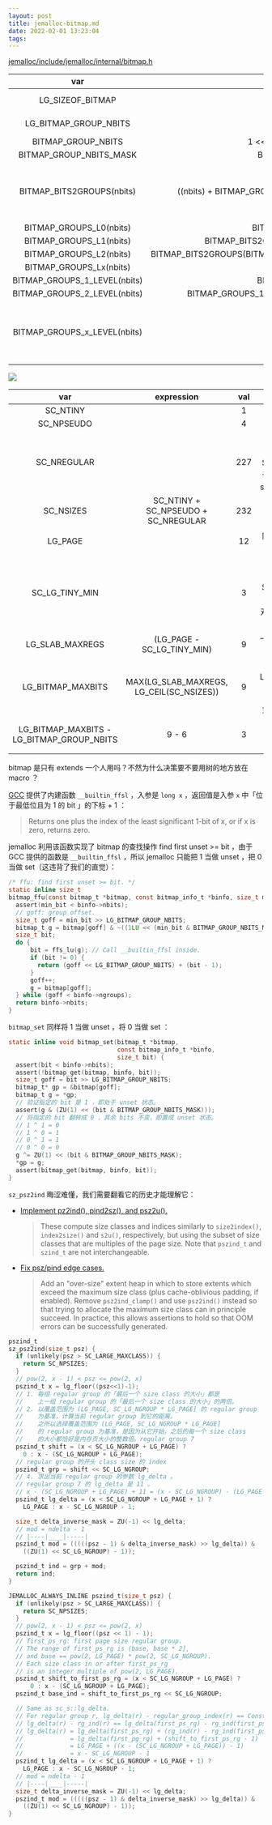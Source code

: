 ```yaml
---
layout: post
title: jemalloc-bitmap.md
date: 2022-02-01 13:23:04
tags:
---
```


[jemalloc/include/jemalloc/internal/bitmap.h](https://github.com/jemalloc/jemalloc/blob/e904f813b40b4286e10172163c880fd9e1d0608a/include/jemalloc/internal/bitmap.h)

|             var              |                             expression                              | val |                                        description                                         |
|             :-:              |                                 :-:                                 | :-: |                                            :-:                                             |
|       LG_SIZEOF_BITMAP       |                           LG_SIZEOF_LONG                            |  3  |                                 lg(sizeof(long) in bytes)                                  |
|    LG_BITMAP_GROUP_NBITS     |                        LG_SIZEOF_BITMAP + 3                         |  6  |                                  lg(sizeof(long) in bits)                                  |
|      BITMAP_GROUP_NBITS      |                     1 << LG_BITMAP_GROUP_NBITS                      | 64  |                                    sizeof(long) in bits                                    |
|   BITMAP_GROUP_NBITS_MASK    |                       BITMAP_GROUP_NBITS - 1                        | 63  |                                                                                            |
|  BITMAP_BITS2GROUPS(nbits)   |     ((nbits) + BITMAP_GROUP_NBITS - 1) >> LG_BITMAP_GROUP_NBITS     |     | 需要多少个 long 类型数，才能存储 nbits 个 bits ？`+ BITMAP_GROUP_NBITS - 1` 是在向上取整。 |
|   BITMAP_GROUPS_L0(nbits)    |                      BITMAP_BITS2GROUPS(nbits)                      |     |                                                                                            |
|   BITMAP_GROUPS_L1(nbits)    |            BITMAP_BITS2GROUPS(BITMAP_BITS2GROUPS(nbits)             |     |                                                                                            |
|   BITMAP_GROUPS_L2(nbits)    | BITMAP_BITS2GROUPS(BITMAP_BITS2GROUPS(BITMAP_BITS2GROUPS((nbits)))) |     |                                                                                            |
|   BITMAP_GROUPS_Lx(nbits)    |                                                                     |     |                                                                                            |
| BITMAP_GROUPS_1_LEVEL(nbits) |                       BITMAP_GROUPS_L0(nbits)                       |     |                                                                                            |
| BITMAP_GROUPS_2_LEVEL(nbits) |       BITMAP_GROUPS_1_LEVEL(nbits) + BITMAP_GROUPS_L1(nbits)        |     |                                                                                            |
| BITMAP_GROUPS_x_LEVEL(nbits) |                                                                     |     |      如下图所示，用 x 层的 bitmap 去表达 nbits 个元素是否存在，需要多少个 long 型数？      |

![](http://junbin-hexo-img.oss-cn-beijing.aliyuncs.com/jemalloc-bitmap/hierarchical-bitmap.drawio.png)

|                    var                    |                expression                | val |                                                                                     description                                                                                     |
|                    :-:                    |                   :-:                    | :-: |                                                                                         :-:                                                                                         |
|                 SC_NTINY                  |                                          |  1  |                                                                                                                                                                                     |
|                SC_NPSEUDO                 |                                          |  4  |                                                                                                                                                                                     |
|                SC_NREGULAR                |                                          | 227 |                                             参考 [Jemalloc Size Classes]() ，SC_NREGULAR 是属于 regular groups 的 size classes 的数量。                                             |
|                 SC_NSIZES                 |   SC_NTINY + SC_NPSEUDO + SC_NREGULAR    | 232 |                                                                                                                                                                                     |
|                  LG_PAGE                  |                                          | 12  |                                                                               内存页的大小是 4KiB 。                                                                                |
|              SC_LG_TINY_MIN               |                                          |  3  |                                       参考 [Jemalloc Size Classes]() ，SC_LG_TINY_MIN 是 3 ，jemalloc 最小的对象大小是 pow(2, 3) = 8 个字节。                                       |
|              LG_SLAB_MAXREGS              |        (LG_PAGE - SC_LG_TINY_MIN)        |  9  |                                                                          一页内存页最多存多少个 objects ？                                                                          |
|             LG_BITMAP_MAXBITS             | MAX(LG_SLAB_MAXREGS, LG_CEIL(SC_NSIZES)) |  9  | 为什么需要考虑 LG_CEIL(SC_NSIZES) ？[jemalloc: Use a bitmap in extents_t to speed up search.](https://github.com/jemalloc/jemalloc/commit/5d33233a5e6601902df7cddd8cc8aa0b135c77b2) |
| LG_BITMAP_MAXBITS - LG_BITMAP_GROUP_NBITS |                  9 - 6                   |  3  |                                                                            没有定义 BITMAP_USE_TREE 宏。                                                                            |

bitmap 是只有 extends 一个人用吗？不然为什么决策要不要用树的地方放在 macro ？

[GCC](https://gcc.gnu.org/onlinedocs/gcc/Other-Builtins.html) 提供了内建函数 `__builtin_ffsl` ，入参是 `long x` ，返回值是入参 `x` 中「位于最低位且为 1 的 bit 」的下标 + 1 ：

> Returns one plus the index of the least significant 1-bit of x, or if x is zero, returns zero.

jemalloc 利用该函数实现了 bitmap 的查找操作 find first unset >= bit ，由于 GCC 提供的函数是 `__builtin_ffsl` ，所以 jemalloc 只能把 1 当做 unset ，把 0 当做 set（这违背了我们的直觉）：

```c
/* ffu: find first unset >= bit. */
static inline size_t
bitmap_ffu(const bitmap_t *bitmap, const bitmap_info_t *binfo, size_t min_bit) {
  assert(min_bit < binfo->nbits);
  // goff: group offset.
  size_t goff = min_bit >> LG_BITMAP_GROUP_NBITS;
  bitmap_t g = bitmap[goff] & ~((1LU << (min_bit & BITMAP_GROUP_NBITS_MASK)) - 1);
  size_t bit;
  do {
      bit = ffs_lu(g); // Call __builtin_ffsl inside.
      if (bit != 0) {
        return (goff << LG_BITMAP_GROUP_NBITS) + (bit - 1);
      }
      goff++;
      g = bitmap[goff];
  } while (goff < binfo->ngroups);
  return binfo->nbits;
}
```

`bitmap_set` 同样将 1 当做 unset ，将 0 当做 set ：

```c
static inline void bitmap_set(bitmap_t *bitmap,
                              const bitmap_info_t *binfo,
                              size_t bit) {
  assert(bit < binfo->nbits);
  assert(!bitmap_get(bitmap, binfo, bit));
  size_t goff = bit >> LG_BITMAP_GROUP_NBITS;
  bitmap_t* gp = &bitmap[goff];
  bitmap_t g = *gp;
  // 验证指定的 bit 是 1 ，即处于 unset 状态。
  assert(g & (ZU(1) << (bit & BITMAP_GROUP_NBITS_MASK)));
  // 将指定的 bit 翻转成 0 ，其余 bits 不变，即置成 unset 状态。
  // 1 ^ 1 = 0
  // 1 ^ 0 = 1
  // 0 ^ 1 = 1
  // 0 ^ 0 = 0
  g ^= ZU(1) << (bit & BITMAP_GROUP_NBITS_MASK);
  *gp = g;
  assert(bitmap_get(bitmap, binfo, bit));
}
```

`sz_psz2ind` 晦涩难懂，我们需要翻看它的历史才能理解它：

+ [Implement pz2ind(), pind2sz(), and psz2u().](https://github.com/jemalloc/jemalloc/commit/226c44697)

  > These compute size classes and indices similarly to `size2index()`, `index2size()` and `s2u()`, respectively, but using the subset of size classes that are multiples of the page size. Note that `pszind_t` and `szind_t` are not interchangeable.

+ [Fix psz/pind edge cases.](https://github.com/jemalloc/jemalloc/commit/ea9961acd)

  > Add an "over-size" extent heap in which to store extents which exceed the maximum size class (plus cache-oblivious padding, if enabled). Remove `psz2ind_clamp()` and use `psz2ind()` instead so that trying to allocate the maximum size class can in principle succeed. In practice, this allows assertions to hold so that OOM errors can be successfully generated.

```c
pszind_t
sz_psz2ind(size_t psz) {
  if (unlikely(psz > SC_LARGE_MAXCLASS)) {
    return SC_NPSIZES;
  }
  // pow(2, x - 1) < psz <= pow(2, x)
  pszind_t x = lg_floor((psz<<1)-1);
  // 1. 每组 regular group 的「最后一个 size class 的大小」都是
  //    上一组 regular group 的「最后一个 size class 的大小」的两倍。
  // 2. 以覆盖范围为 (LG_PAGE, SC_LG_NGROUP * LG_PAGE] 的 regular group
  //    为基准，计算当前 regular group 到它的距离。
  //    之所以选择覆盖范围为 (LG_PAGE, SC_LG_NGROUP * LG_PAGE]
  //    的 regular group 为基准，是因为从它开始，之后的每一个 size class
  //    的大小都恰好是内存页大小的整数倍。regular group 7
  pszind_t shift = (x < SC_LG_NGROUP + LG_PAGE) ?
    0 : x - (SC_LG_NGROUP + LG_PAGE);
  // regular group 的开头 class size 的 index
  pszind_t grp = shift << SC_LG_NGROUP;
  // 4. 求出当前 regular group 的参数 lg_delta 。
  // regular group 7 的 lg_delta 是 11 。
  // x - (SC_LG_NGROUP + LG_PAGE) + 11 = (x - SC_LG_NGROUP) - (LG_PAGE - 11) = (x - SC_LG_NGROUP) - 1
  pszind_t lg_delta = (x < SC_LG_NGROUP + LG_PAGE + 1) ?
    LG_PAGE : x - SC_LG_NGROUP - 1;

  size_t delta_inverse_mask = ZU(-1) << lg_delta;
  // mod = ndelta - 1
  // |----|____|-----|
  pszind_t mod = (((((psz - 1) & delta_inverse_mask) >> lg_delta)) &
    ((ZU(1) << SC_LG_NGROUP) - 1));

  pszind_t ind = grp + mod;
  return ind;
}
```

```c
JEMALLOC_ALWAYS_INLINE pszind_t(size_t psz) {
  if (unlikely(psz > SC_LARGE_MAXCLASS)) {
    return SC_NPSIZES;
  }
  // pow(2, x - 1) < psz <= pow(2, x)
  pszind_t x = lg_floor((psz << 1) - 1);
  // first_ps_rg: first page size regular group.
  // The range of first_ps_rg is (base, base * 2],
  // and base == pow(2, LG_PAGE) * pow(2, SC_LG_NGROUP).
  // Each size class in or after first_ps_rg
  // is an integer multiple of pow(2, LG_PAGE).
  pszind_t shift_to_first_ps_rg = (x < SC_LG_NGROUP + LG_PAGE) ?
      0 : x - (SC_LG_NGROUP + LG_PAGE);
  pszind_t base_ind = shift_to_first_ps_rg << SC_LG_NGROUP;

  // Same as sc_s::lg_delta.
  // For regular group r, lg_delta(r) - regular_group_index(r) == Constant.
  // lg_delta(r) - rg_ind(r) == lg_delta(first_ps_rg) - rg_ind(first_ps_rg)
  // lg_delta(r) = lg_delta(first_ps_rg) + (rg_ind(r) - rg_ind(first_ps_rg))
  //             = lg_delta(first_pg_rg) + (shift_to_first_ps_rg - 1)
  //             = LG_PAGE + ((x - (SC_LG_NGROUP + LG_PAGE)) - 1)
  //             = x - SC_LG_NGROUP - 1
  pszind_t lg_delta = (x < SC_LG_NGROUP + LG_PAGE + 1) ?
    LG_PAGE : x - SC_LG_NGROUP - 1;
  // mod = ndelta - 1
  // |----|____|-----|
  size_t delta_inverse_mask = ZU(-1) << lg_delta;
  pszind_t mod = (((((psz - 1) & delta_inverse_mask) >> lg_delta)) &
    ((ZU(1) << SC_LG_NGROUP) - 1));
}
```
